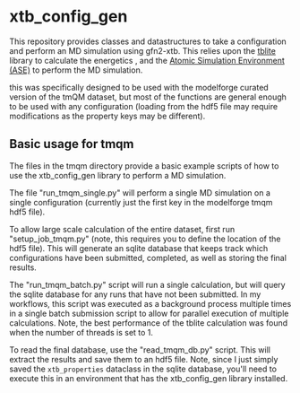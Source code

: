 xtb_config_gen
===

This repository provides classes and datastructures to take a configuration and perform an MD simulation using gfn2-xtb.  This relies upon the [tblite](https://github.com/tblite/tblite) library to calculate the energetics , and the [Atomic Simulation Environment (ASE)](https://wiki.fysik.dtu.dk/ase/) to perform the MD simulation. 

this was specifically designed to be used with the modelforge curated version of the tmQM dataset, but most of the functions are general enough to be used with any configuration (loading from the hdf5 file may require modifications as the property keys may be different).

## Basic usage for tmqm

The files in the tmqm directory provide a basic example scripts of how to use the xtb_config_gen library to perform a MD simulation.  

The file "run_tmqm_single.py" will perform a single MD simulation on a single configuration (currently just the first key in the modelforge tmqm hdf5 file).

To allow large scale calculation of the entire dataset, first run "setup_job_tmqm.py" (note, this requires you to define the location of the hdf5 file).  This will generate an sqlite database that keeps track which configurations have been submitted, completed, as well as storing the final results. 

The "run_tmqm_batch.py" script will run a single calculation, but will query the sqlite database for any runs that have not been submitted.  In my workflows, this script was executed as a background process multiple times in a single batch submission script to allow for parallel execution of multiple calculations. Note, the best performance of the tblite calculation  was found when the number of threads is set to 1. 

To read the final database, use the "read_tmqm_db.py" script.  This will extract the results and save them to an hdf5 file.  Note, since I just simply saved the `xtb_properties` dataclass in the sqlite database, you'll need to execute this in an environment that has the xtb_config_gen library installed.  


